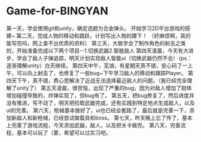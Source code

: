 # Game-for-BINGYAN
第一天，学会使用git和unity，确定选题为合金弹头。
开始学习2D平台游戏的搭建~
第二天，完成人物的移动和跳跃，计划写出人物的蹲下！
（好麻烦啊，真的能写完吗，网上查不出优质的资料）
第三天，大致学会了制作角色的射击之类的，开始准备完成以下两个项目--1.切换武器2.智能敌人
第四天凌晨，今天有大进步，学会了敌人子弹追踪，明天计划实现敌人智能ui（切换武器仍然不会）（ps：逐渐理解unity）白天继续。
第四天中午，芜湖，有星期天真不错，安心码了一上午，可以向上射击了，也修复了一些bug~下午学习敌人的移动和跟踪Player。
第四天下午，真不错，费心思解决了近战无法选择最近敌人的问题。（我已经完全理解了unity了）
第五天凌晨，很苦恼，出现了严重的bug，因为对敌人增加了刚体增加碰撞导致的，炸弹实现了，但bug有了。
第五天，把bug修复了，然后进度并没有推进，写不动了，明天把捡取武器完成，还有实践到特定地点生成敌人，以及ui的完善。
第六天，枪械基本做好了，ui也已经会套路了，最后就是完善一下，添加新敌人和新枪械，已经尝试做载具和boss。
第七天，昨天晚上忘了传了，基本上完善了游戏流程，今天添加武器，敌人，以及把关卡做完。
第八天，完善流程，基本可以玩了（雾，希望可以过实习吧。